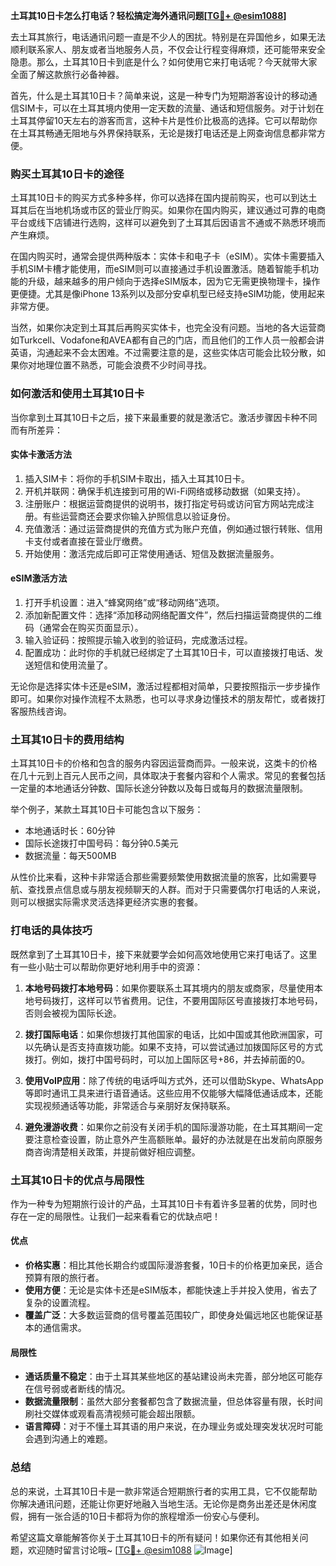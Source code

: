 **土耳其10日卡怎么打电话？轻松搞定海外通讯问题[[TG💪+ @esim1088](https://t.me/s/esim1088)]**

去土耳其旅行，电话通讯问题一直是不少人的困扰。特别是在异国他乡，如果无法顺利联系家人、朋友或者当地服务人员，不仅会让行程变得麻烦，还可能带来安全隐患。那么，土耳其10日卡到底是什么？如何使用它来打电话呢？今天就带大家全面了解这款旅行必备神器。

首先，什么是土耳其10日卡？简单来说，这是一种专门为短期游客设计的移动通信SIM卡，可以在土耳其境内使用一定天数的流量、通话和短信服务。对于计划在土耳其停留10天左右的游客而言，这种卡片是性价比极高的选择。它可以帮助你在土耳其畅通无阻地与外界保持联系，无论是拨打电话还是上网查询信息都非常方便。

### **购买土耳其10日卡的途径**
土耳其10日卡的购买方式多种多样，你可以选择在国内提前购买，也可以到达土耳其后在当地机场或市区的营业厅购买。如果你在国内购买，建议通过可靠的电商平台或线下店铺进行选购，这样可以避免到了土耳其后因语言不通或不熟悉环境而产生麻烦。

在国内购买时，通常会提供两种版本：实体卡和电子卡（eSIM）。实体卡需要插入手机SIM卡槽才能使用，而eSIM则可以直接通过手机设置激活。随着智能手机功能的升级，越来越多的用户倾向于选择eSIM版本，因为它无需更换物理卡，操作更便捷。尤其是像iPhone 13系列以及部分安卓机型已经支持eSIM功能，使用起来非常方便。

当然，如果你决定到土耳其后再购买实体卡，也完全没有问题。当地的各大运营商如Turkcell、Vodafone和AVEA都有自己的门店，而且他们的工作人员一般都会讲英语，沟通起来不会太困难。不过需要注意的是，这些实体店可能会比较分散，如果你对地理位置不熟悉，可能会浪费不少时间寻找。

### **如何激活和使用土耳其10日卡**
当你拿到土耳其10日卡之后，接下来最重要的就是激活它。激活步骤因卡种不同而有所差异：

#### **实体卡激活方法**
1. 插入SIM卡：将你的手机SIM卡取出，插入土耳其10日卡。
2. 开机并联网：确保手机连接到可用的Wi-Fi网络或移动数据（如果支持）。
3. 注册账户：根据运营商提供的说明书，拨打指定号码或访问官方网站完成注册。有些运营商还会要求你输入护照信息以验证身份。
4. 充值激活：通过运营商提供的充值方式为账户充值，例如通过银行转账、信用卡支付或者直接在营业厅缴费。
5. 开始使用：激活完成后即可正常使用通话、短信及数据流量服务。

#### **eSIM激活方法**
1. 打开手机设置：进入“蜂窝网络”或“移动网络”选项。
2. 添加新配置文件：选择“添加移动网络配置文件”，然后扫描运营商提供的二维码（通常会在购买页面显示）。
3. 输入验证码：按照提示输入收到的验证码，完成激活过程。
4. 配置成功：此时你的手机就已经绑定了土耳其10日卡，可以直接拨打电话、发送短信和使用流量了。

无论你是选择实体卡还是eSIM，激活过程都相对简单，只要按照指示一步步操作即可。如果你对操作流程不太熟悉，也可以寻求身边懂技术的朋友帮忙，或者拨打客服热线咨询。

### **土耳其10日卡的费用结构**
土耳其10日卡的价格和包含的服务内容因运营商而异。一般来说，这类卡的价格在几十元到上百元人民币之间，具体取决于套餐内容和个人需求。常见的套餐包括一定量的本地通话分钟数、国际长途分钟数以及每日或每月的数据流量限制。

举个例子，某款土耳其10日卡可能包含以下服务：
- 本地通话时长：60分钟
- 国际长途拨打中国号码：每分钟0.5美元
- 数据流量：每天500MB

从性价比来看，这种卡非常适合那些需要频繁使用数据流量的旅客，比如需要导航、查找景点信息或与朋友视频聊天的人群。而对于只需要偶尔打电话的人来说，则可以根据实际需求灵活选择更经济实惠的套餐。

### **打电话的具体技巧**
既然拿到了土耳其10日卡，接下来就要学会如何高效地使用它来打电话了。这里有一些小贴士可以帮助你更好地利用手中的资源：

1. **本地号码拨打本地号码**：如果你要联系土耳其境内的朋友或商家，尽量使用本地号码拨打，这样可以节省费用。记住，不要用国际区号直接拨打本地号码，否则会被视为国际长途。
   
2. **拨打国际电话**：如果你想拨打其他国家的电话，比如中国或其他欧洲国家，可以先确认是否支持直拨功能。如果不支持，可以尝试通过加拨国际区号的方式拨打。例如，拨打中国号码时，可以加上国际区号+86，并去掉前面的0。

3. **使用VoIP应用**：除了传统的电话呼叫方式外，还可以借助Skype、WhatsApp等即时通讯工具来进行语音通话。这些应用不仅能够大幅降低通话成本，还能实现视频通话等功能，非常适合与亲朋好友保持联系。

4. **避免漫游收费**：如果你之前没有关闭手机的国际漫游功能，在土耳其期间一定要注意检查设置，防止意外产生高额账单。最好的办法就是在出发前向原服务商咨询清楚相关政策，并提前做好相应调整。

### **土耳其10日卡的优点与局限性**
作为一种专为短期旅行设计的产品，土耳其10日卡有着许多显著的优势，同时也存在一定的局限性。让我们一起来看看它的优缺点吧！

#### **优点**
- **价格实惠**：相比其他长期合约或国际漫游套餐，10日卡的价格更加亲民，适合预算有限的旅行者。
- **使用方便**：无论是实体卡还是eSIM版本，都能快速上手并投入使用，省去了复杂的设置流程。
- **覆盖广泛**：大多数运营商的信号覆盖范围较广，即使身处偏远地区也能保证基本的通信需求。

#### **局限性**
- **通话质量不稳定**：由于土耳其某些地区的基站建设尚未完善，部分地区可能存在信号弱或者断线的情况。
- **数据流量限制**：虽然大部分套餐都包含了数据流量，但总体容量有限，长时间刷社交媒体或观看高清视频可能会超出限额。
- **语言障碍**：对于不懂土耳其语的用户来说，在办理业务或处理突发状况时可能会遇到沟通上的难题。

### **总结**
总的来说，土耳其10日卡是一款非常适合短期旅行者的实用工具，它不仅能帮助你解决通讯问题，还能让你更好地融入当地生活。无论你是商务出差还是休闲度假，拥有一张合适的10日卡都将为你的旅程增添一份安心与便利。

希望这篇文章能解答你关于土耳其10日卡的所有疑问！如果你还有其他相关问题，欢迎随时留言讨论哦~ [[TG💪+ @esim1088](https://t.me/s/esim1088) ![Image](https://i.postimg.cc/4NQfJmqS/Snipaste-2025-05-13-00-14-12.png)]